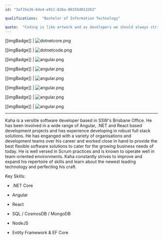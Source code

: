 ```yaml
---
id: "3af35e26-64a4-e911-826a-00155d012263"

qualifications:  "Bachelor of Information Technology"

quote:  "Coding is like artwork and as developers we should always strive to be better artists."
---
```


[[imgBadge]]
| ![dotnetcore.png](../badges/Developer-dotnet-core.png)

[[imgBadge]]
| ![dotnetcode.png](../badges/Developer-dotnet-code.png)

[[imgBadge]]
| ![angular.png](../badges/Developer-angular.png)

[[imgBadge]]
| ![angular.png](../badges/Developer-react.png)

[[imgBadge]]
| ![angular.png](../badges/Developer-ngrx.png)

[[imgBadge]]
| ![angular.png](../badges/Developer-rxjs.png)

[[imgBadge]]
| ![angular.png](../badges/Business-microsoft-azure.png)

[[imgBadge]]
| ![angular.png](../badges/Business-microsoft-azure-devops.png)

---

Kaha is a versitle software developer based in SSW's Brisbane Office. He has been involved in a wide range of Angular, .NET and React based development projects and has experience developing in robust full stack solutions. He has enganged with a variety of organisations and development teams over his career and worked close in hand to provide the best flexible software solutions to cater for the growing business needs of today. He is well versed in Scrum practices and is known to operate well in team-oriented environments. Kaha constantly strives to improve and expand his repertoire of skills and learn about the newest leading technology and perfecting his craft. 

Key Skills:  

*   .NET Core

*   Angular

*   React

*   SQL / CosmosDB / MongoDB

*   NodeJS  

*   Entity Framework  & EF Core
